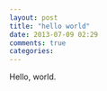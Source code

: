 ```yaml
---
layout: post
title: "hello world"
date: 2013-07-09 02:29
comments: true
categories: 
---
```


Hello, world.
